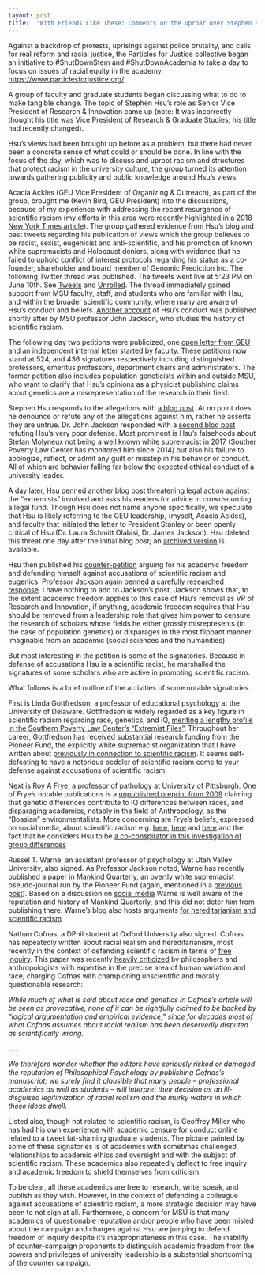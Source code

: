 ```yaml
---
layout: post
title:  "With Friends Like These: Comments on the Uproar over Stephen Hsu"
---
```


Against a backdrop of protests, uprisings against police brutality, and calls for real reform and racial justice, the Particles for Justice collective began an initiative to #ShutDownStem and #ShutDownAcademia to take a day to focus on issues of racial equity in the academy. https://www.particlesforjustice.org/

A group of faculty and graduate students began discussing what to do to make tangible change. The topic of  Stephen Hsu’s role as Senior Vice President of Research & Innovation came up (note: It was incorrectly thought his title was Vice President of Research & Graduate Studies; his title had recently changed). 

Hsu’s views had been brought up before as a problem, but there had never been  a concrete sense of what could or should be done. In line with the focus  of the day, which was to discuss and uproot racism and structures that protect racism in the university culture, the group turned its attention towards gathering publicity and public knowledge around Hsu’s views.

Acacia Ackles (GEU Vice President of Organizing & Outreach), as part of the group, brought me (Kevin Bird, GEU President) into the discussions, because of my experience with addressing the recent resurgence of scientific racism (my efforts in this area were recently [highlighted in a 2018 New York Times article](https://www.nytimes.com/2018/10/18/insider/science-genetics-white-supremacy.html)). The group gathered evidence from Hsu’s blog and past tweets regarding his publication of views which the group believes to be racist, sexist, eugenicist and anti-scientific, and his promotion of known white supremacists and Holocaust deniers, along with evidence that he failed to uphold conflict of interest protocols regarding his status as a co-founder, shareholder and board member of Genomic Prediction Inc.  The following Twitter thread was published. The tweets went live at 5:23 PM on June 10th. See [Tweets]( https://twitter.com/GradEmpUnion/status/1270829003130261504) and [Unrolled]( https://threadreaderapp.com/thread/1270829003130261504.html). 
The thread immediately gained support from MSU faculty, staff, and students who are familiar with Hsu, and within the broader scientific community, where many are aware of Hsu’s conduct and beliefs. [Another account](https://altrightorigins.com/2020/06/11/tin-foil-hats-holocaust-denial/) of Hsu’s conduct was published shortly after by MSU professor John Jackson, who studies the history of scientific racism.

The following day two petitions were publicized, one [open letter from GEU]( https://firestephenhsu.github.io) and [an independent internal letter](https://docs.google.com/document/d/1jb7w02E5GAdrJ_QnAokp7IerP_VBDridmQ-rI9M2TAE/edit) started by faculty. These petitions now stand at 524, and 436 signatures respectively including distinguished professors, emeritus professors, department chairs and administrators.  The former petition also includes population geneticists within and outside MSU, who want to clarify that Hsu’s  opinions as a physicist publishing claims about genetics are a misrepresentation of the research in their field.

Stephen Hsu responds to the allegations with [a blog post](https://web.archive.org/save/https://infoproc.blogspot.com/2020/06/twitter-attacks-and-defense-of.html). At no point does he denounce or refute any of the allegations against him, rather he asserts they are untrue. Dr. John Jackson responded with a [second blog post](https://altrightorigins.com/2020/06/13/hsu-ethical-responsibility/) refuting Hsu’s very poor defense. Most prominent is Hsu’s falsehoods about Stefan Molyneux not being a well known white supremacist in 2017 (Souther Poverty Law Center has monitored him since 2014) but also his failure to apologize, reflect, or admit any guilt or misstep in his behavior or conduct. All of which are behavior falling far below the expected ethical conduct of a university leader.

A day later, Hsu penned another blog post threatening legal action against the “extremists” involved and asks his readers for advice in crowdsourcing a legal fund. Though Hsu does not name anyone specifically, we speculate that Hsu is likely referring to the GEU leadership, (myself, Acacia Ackles), and faculty that initiated the letter to President Stanley or been openly critical of Hsu (Dr. Laura Schmitt Olabisi, Dr. James Jackson). Hsu deleted this threat one day after the initial blog post; an [archived version](https://web.archive.org/web/20200615211451/https://infoproc.blogspot.com/2020/06/manifold-episode-zero.html ) is available.  

Hsu then published his [counter-petition](https://docs.google.com/document/d/14n8AJuUpRooDJAZYdRIp2gdEkkKjmnOOH5FOJ8ESmRs/edit) arguing for his academic freedom and defending himself against  accusations of scientific racism and eugenics. Professor Jackson again penned a [carefully researched response](https://altrightorigins.com/2020/06/16/hsu-academic-freedom/). I have nothing to add to Jackson’s post. Jackson shows that, to the extent academic freedom applies to this case of Hsu’s removal as VP of Research and Innovation, if anything, academic freedom requires that Hsu should be removed from a leadership role that gives him power to censure the research of scholars whose fields he either grossly misrepresents (in the case of population genetics) or disparages in the most flippant manner imaginable from an academic (social sciences and the humanities).

But most interesting in the petition is some of the signatories. Because in defense of accusations Hsu is a scientific racist, he marshalled the signatures of some scholars who are active in promoting scientific racism. 

What follows is a brief outline of the activities of some notable signatories.

First is Linda Gottfredson, a professor of educational psychology at the University of Delaware. Gottfredson is widely regarded as a key figure in scientific racism regarding race, genetics, and IQ, [meriting a lengthy profile in the Southern Poverty Law Center’s “Extremist Files”](https://www.splcenter.org/fighting-hate/extremist-files/individual/linda-gottfredson). Throughout her career, Gottfredson has received substantial research funding from the Pioneer Fund, the explicitly white supremacist organization that I have written about [previously in connection to scientific racism](https://kevinabird.github.io/2019/12/18/The-Genetic-Hypothesis-and-Scientific-Racism.html). It seems self-defeating to have a notorious peddler of scientific racism come to your defense against accusations of scientific racism.

Next is Roy A Frye, a professor of pathology at University of Pittsburgh. One of Frye’s notable publications is a [unpublished preprint from 2009](https://core.ac.uk/download/pdf/1569879.pdf) claiming that genetic differences contribute to IQ differences between races, and disparaging academics, notably in the field of Anthropology,  as  the “Boasian” environmentalists. More concerning are Frye’s beliefs, expressed on social media, about scientific racism e.g. [here](https://twitter.com/RoyAFrye1/status/1100238919893962752?s=20), [here](https://twitter.com/RoyAFrye1/status/1132467312433467392?s=20) and [here](https://twitter.com/RoyAFrye1/status/1182474943159775232?s=20) and the fact that he considers Hsu to be [a co-conspirator in this investigation of group differences](https://twitter.com/RoyAFrye1/status/1100498818737602562?s=20) 

Russel T. Warne, an assistant professor of psychology at Utah Valley University, also signed. As Professor Jackson noted, Warne has recently published a paper in Mankind Quarterly, an overtly white supremacist pseudo-journal run by the Pioneer Fund (again, mentioned in a [previous post](https://kevinabird.github.io/2019/12/18/The-Genetic-Hypothesis-and-Scientific-Racism.html)). Based on a discussion on [social media]( https://twitter.com/Russwarne/status/1263849836119351297?s=20  ) Warne is well aware of the reputation and history of Mankind Quarterly, and this did not deter him from publishing there. Warne’s blog also hosts arguments [for hereditarianism and scientific racism](https://russellwarne.com/2020/05/11/forty-years-squandered-by-iq-environmentalists/)

Nathan Cofnas, a DPhil student at Oxford University also signed. Cofnas has repeatedly written about racial realism and hereditarianism, most recently in the context of defending scientific racism in terms of [free inquiry](https://www.tandfonline.com/doi/full/10.1080/09515089.2019.1697803). This paper was recently [heavily criticized](https://philpapers.org/archive/ROSMTP-3.pdf) by philosophers and anthropologists with expertise in the precise area of human variation and race, charging Cofnas with championing unscientific and morally questionable research:

*While much of what is said about race and genetics in Cofnas’s article will be seen as provocative, none of it can be rightfully claimed to be backed by “logical argumentation and empirical evidence,” since for decades most of what Cofnas assumes about racial realism has been deservedly disputed as scientifically wrong.*

. . .

*We therefore wonder whether the editors have seriously risked or damaged the reputation of Philosophical Psychology by publishing Cofnas’s manuscript; we surely find it plausible that many people – professional academics as well as students – will interpret their decision as an ill-disguised legitimization of racial realism and the murky waters in which these ideas dwell.*


Listed also, though not related to scientific racism, is Geoffrey Miller who has had his own [experience with academic censure](https://www.insidehighered.com/news/2013/08/07/fat-shaming-professor-faces-censure-university) for conduct online related to a tweet fat-shaming graduate students. The picture painted by some of these signatories is of academics with sometimes challenged relationships to academic ethics and oversight and with the subject of scientific racism. These academics also repeatedly deflect to free inquiry and academic freedom to shield themselves from criticism.

To be clear, all these academics are free to research, write, speak, and publish as they wish. However, in the context of defending a colleague against accusations of scientific racism, a more strategic decision may have been to not sign at all. Furthermore, a concern for MSU is that many academics of questionable reputation and/or people who have been misled about the campaign and charges against Hsu are jumping to defend freedom of inquiry despite it’s inappropriateness in this case. The inability of counter-campaign proponents to distinguish academic freedom from the powers and privileges of university leadership is a substantial shortcoming of the counter campaign.
